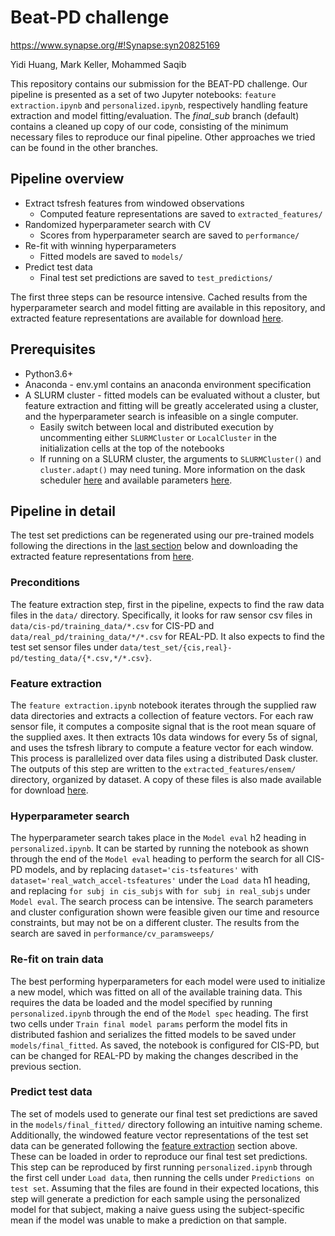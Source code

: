 # Beat-PD challenge 
https://www.synapse.org/#!Synapse:syn20825169

Yidi Huang, Mark Keller, Mohammed Saqib

This repository contains our submission for the BEAT-PD challenge. Our pipeline is presented as a set of two Jupyter notebooks: `feature extraction.ipynb` and `personalized.ipynb`, respectively handling feature extraction and model fitting/evaluation. The *final_sub* branch (default) contains a cleaned up copy of our code, consisting of the minimum necessary files to reproduce our final pipeline. Other approaches we tried can be found in the other branches. 

## Pipeline overview

* Extract tsfresh features from windowed observations 
  * Computed feature representations are saved to `extracted_features/`
* Randomized hyperparameter search with CV
  * Scores from hyperparameter search are saved to `performance/`
* Re-fit with winning hyperparameters 
  * Fitted models are saved to `models/`
* Predict test data
  * Final test set predictions are saved to `test_predictions/`

The first three steps can be resource intensive. Cached results from the hyperparameter search and model fitting are available in this repository, and extracted feature representations are available for download [here](https://www.dropbox.com/sh/slpl7qe7n3t253a/AACwxKIjZsQlKzDrFyPDPvTsa?dl=0). 

## Prerequisites

* Python3.6+ 
* Anaconda - env.yml contains an anaconda environment specification 
* A SLURM cluster - fitted models can be evaluated without a cluster, but feature extraction and fitting will be greatly accelerated using a cluster, and the hyperparameter search is infeasible on a single computer. 
  * Easily switch between local and distributed execution by uncommenting either `SLURMCluster` or `LocalCluster` in the initialization cells at the top of the notebooks
  * If running on a SLURM cluster, the arguments to `SLURMCluster()` and `cluster.adapt()` may need tuning. More information on the dask scheduler [here](https://jobqueue.dask.org/en/latest/howitworks.html) and available parameters [here](https://jobqueue.dask.org/en/latest/generated/dask_jobqueue.SLURMCluster.html).
  

## Pipeline in detail
The test set predictions can be regenerated using our pre-trained models following the directions in the [last section](#predict-test-data) below and downloading the extracted feature representations from [here](https://www.dropbox.com/sh/slpl7qe7n3t253a/AACwxKIjZsQlKzDrFyPDPvTsa?dl=0).

### Preconditions
The feature extraction step, first in the pipeline, expects to find the raw data files in the `data/` directory. Specifically, it looks for raw sensor csv files in `data/cis-pd/training_data/*.csv` for CIS-PD and `data/real_pd/training_data/*/*.csv` for REAL-PD. It also expects to find the test set sensor files under `data/test_set/{cis,real}-pd/testing_data/{*.csv,*/*.csv}`. 

### Feature extraction
The `feature extraction.ipynb` notebook iterates through the supplied raw data directories and extracts a collection of feature vectors. For each raw sensor file, it computes a composite signal that is the root mean square of the supplied axes. It then extracts 10s data windows for every 5s of signal, and uses the tsfresh library to compute a feature vector for each window. This process is parallelized over data files using a distributed Dask cluster. The outputs of this step are written to the `extracted_features/ensem/` directory, organized by dataset. A copy of these files is also made available for download [here](https://www.dropbox.com/sh/slpl7qe7n3t253a/AACwxKIjZsQlKzDrFyPDPvTsa?dl=0).

### Hyperparameter search
The hyperparameter search takes place in the `Model eval` h2 heading in `personalized.ipynb`. It can be started by running the notebook as shown through the end of the `Model eval` heading to perform the search for all CIS-PD models, and by replacing `dataset='cis-tsfeatures'` with `dataset='real_watch_accel-tsfeatures'` under the `Load data` h1 heading, and replacing `for subj in cis_subjs` with `for subj in real_subjs` under `Model eval`. The search process can be intensive. The search parameters and cluster configuration shown were feasible given our time and resource constraints, but may not be on a different cluster. The results from the search are saved in `performance/cv_paramsweeps/`

### Re-fit on train data
The best performing hyperparameters for each model were used to initialize a new model, which was fitted on all of the available training data. This requires the data be loaded and the model specified by running `personalized.ipynb` through the end of the `Model spec` heading. The first two cells under `Train final model params` perform the model fits in distributed fashion and serializes the fitted models to be saved under `models/final_fitted`. As saved, the notebook is configured for CIS-PD, but can be changed for REAL-PD by making the changes described in the previous section. 

### Predict test data
The set of models used to generate our final test set predictions are saved in the `models/final_fitted/` directory following an intuitive naming scheme. Additionally, the windowed feature vector representations of the test set data can be generated following the [feature extraction](#feature-extraction) section above. These can be loaded in order to reproduce our final test set predictions. This step can be reproduced by first running `personalized.ipynb` through the first cell under `Load data`, then running the cells under `Predictions on test set`. Assuming that the files are found in their expected locations, this step will generate a prediction for each sample using the personalized model for that subject, making a naive guess using the subject-specific mean if the model was unable to make a prediction on that sample. 
